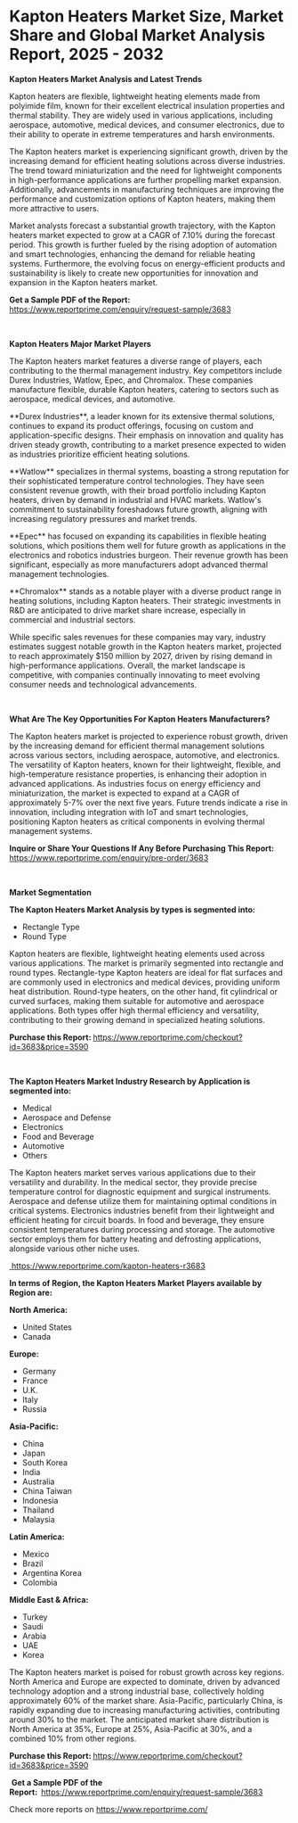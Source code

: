 <p><h1>Kapton Heaters Market Size, Market Share and Global Market Analysis Report, 2025 - 2032</h1></p><p><strong>Kapton Heaters Market Analysis and Latest Trends</strong></p>
<p><p>Kapton heaters are flexible, lightweight heating elements made from polyimide film, known for their excellent electrical insulation properties and thermal stability. They are widely used in various applications, including aerospace, automotive, medical devices, and consumer electronics, due to their ability to operate in extreme temperatures and harsh environments. </p><p>The Kapton heaters market is experiencing significant growth, driven by the increasing demand for efficient heating solutions across diverse industries. The trend toward miniaturization and the need for lightweight components in high-performance applications are further propelling market expansion. Additionally, advancements in manufacturing techniques are improving the performance and customization options of Kapton heaters, making them more attractive to users.</p><p>Market analysts forecast a substantial growth trajectory, with the Kapton heaters market expected to grow at a CAGR of 7.10% during the forecast period. This growth is further fueled by the rising adoption of automation and smart technologies, enhancing the demand for reliable heating systems. Furthermore, the evolving focus on energy-efficient products and sustainability is likely to create new opportunities for innovation and expansion in the Kapton heaters market.</p></p>
<p><strong>Get a Sample PDF of the Report:&nbsp;</strong> <a href="https://www.reportprime.com/enquiry/request-sample/3683?utm_campaign=3011&utm_medium=2&utm_source=Github&utm_content=ia&utm_term=18032025&utm_id=kapton-heaters">https://www.reportprime.com/enquiry/request-sample/3683</a></p>
<p>&nbsp;</p>
<p><strong>Kapton Heaters Major Market Players</strong></p>
<p><p>The Kapton heaters market features a diverse range of players, each contributing to the thermal management industry. Key competitors include Durex Industries, Watlow, Epec, and Chromalox. These companies manufacture flexible, durable Kapton heaters, catering to sectors such as aerospace, medical devices, and automotive.</p><p>**Durex Industries**, a leader known for its extensive thermal solutions, continues to expand its product offerings, focusing on custom and application-specific designs. Their emphasis on innovation and quality has driven steady growth, contributing to a market presence expected to widen as industries prioritize efficient heating solutions.</p><p>**Watlow** specializes in thermal systems, boasting a strong reputation for their sophisticated temperature control technologies. They have seen consistent revenue growth, with their broad portfolio including Kapton heaters, driven by demand in industrial and HVAC markets. Watlow's commitment to sustainability foreshadows future growth, aligning with increasing regulatory pressures and market trends.</p><p>**Epec** has focused on expanding its capabilities in flexible heating solutions, which positions them well for future growth as applications in the electronics and robotics industries burgeon. Their revenue growth has been significant, especially as more manufacturers adopt advanced thermal management technologies.</p><p>**Chromalox** stands as a notable player with a diverse product range in heating solutions, including Kapton heaters. Their strategic investments in R&D are anticipated to drive market share increase, especially in commercial and industrial sectors.</p><p>While specific sales revenues for these companies may vary, industry estimates suggest notable growth in the Kapton heaters market, projected to reach approximately $150 million by 2027, driven by rising demand in high-performance applications. Overall, the market landscape is competitive, with companies continually innovating to meet evolving consumer needs and technological advancements.</p></p>
<p>&nbsp;</p>
<p><strong>What Are The Key Opportunities For Kapton Heaters Manufacturers?</strong></p>
<p><p>The Kapton heaters market is projected to experience robust growth, driven by the increasing demand for efficient thermal management solutions across various sectors, including aerospace, automotive, and electronics. The versatility of Kapton heaters, known for their lightweight, flexible, and high-temperature resistance properties, is enhancing their adoption in advanced applications. As industries focus on energy efficiency and miniaturization, the market is expected to expand at a CAGR of approximately 5-7% over the next five years. Future trends indicate a rise in innovation, including integration with IoT and smart technologies, positioning Kapton heaters as critical components in evolving thermal management systems.</p></p>
<p><strong>Inquire or Share Your Questions If Any Before Purchasing This Report:</strong> <a href="https://www.reportprime.com/enquiry/pre-order/3683?utm_campaign=3011&utm_medium=2&utm_source=Github&utm_content=ia&utm_term=18032025&utm_id=kapton-heaters">https://www.reportprime.com/enquiry/pre-order/3683</a></p>
<p>&nbsp;</p>
<p><strong>Market Segmentation</strong></p>
<p><strong>The Kapton Heaters Market Analysis by types is segmented into:</strong></p>
<p><ul><li>Rectangle Type</li><li>Round Type</li></ul></p>
<p><p>Kapton heaters are flexible, lightweight heating elements used across various applications. The market is primarily segmented into rectangle and round types. Rectangle-type Kapton heaters are ideal for flat surfaces and are commonly used in electronics and medical devices, providing uniform heat distribution. Round-type heaters, on the other hand, fit cylindrical or curved surfaces, making them suitable for automotive and aerospace applications. Both types offer high thermal efficiency and versatility, contributing to their growing demand in specialized heating solutions.</p></p>
<p><strong>Purchase this Report:&nbsp;</strong><a href="https://www.reportprime.com/checkout?id=3683&price=3590&utm_campaign=3011&utm_medium=2&utm_source=Github&utm_content=ia&utm_term=18032025&utm_id=kapton-heaters">https://www.reportprime.com/checkout?id=3683&price=3590</a></p>
<p>&nbsp;</p>
<p><strong>The Kapton Heaters Market Industry Research by Application is segmented into:</strong></p>
<p><ul><li>Medical</li><li>Aerospace and Defense</li><li>Electronics</li><li>Food and Beverage</li><li>Automotive</li><li>Others</li></ul></p>
<p><p>The Kapton heaters market serves various applications due to their versatility and durability. In the medical sector, they provide precise temperature control for diagnostic equipment and surgical instruments. Aerospace and defense utilize them for maintaining optimal conditions in critical systems. Electronics industries benefit from their lightweight and efficient heating for circuit boards. In food and beverage, they ensure consistent temperatures during processing and storage. The automotive sector employs them for battery heating and defrosting applications, alongside various other niche uses.</p></p>
<p><a href="https://www.reportprime.com/kapton-heaters-r3683?utm_campaign=3011&utm_medium=2&utm_source=Github&utm_content=ia&utm_term=18032025&utm_id=kapton-heaters">&nbsp;https://www.reportprime.com/kapton-heaters-r3683</a></p>
<p><strong>In terms of Region, the Kapton Heaters Market Players available by Region are:</strong></p>
<p>
    <p> <strong> North America: </strong>
        <ul>
            <li>United States</li>
            <li>Canada</li>
        </ul>
        </p> 
    <p> <strong> Europe: </strong>
        <ul>
            <li>Germany</li>
            <li>France</li>
            <li>U.K.</li>
            <li>Italy</li>
            <li>Russia</li>
        </ul>
        </p> 
    <p> <strong> Asia-Pacific: </strong>
        <ul>
            <li>China</li>
            <li>Japan</li>
            <li>South Korea</li>
            <li>India</li>
            <li>Australia</li>
            <li>China Taiwan</li>
            <li>Indonesia</li>
            <li>Thailand</li>
            <li>Malaysia</li>
        </ul>
        </p> 
    <p> <strong> Latin America: </strong>
        <ul>
            <li>Mexico</li>
            <li>Brazil</li>
            <li>Argentina Korea</li>
            <li>Colombia</li>
        </ul>
        </p> 
    <p> <strong> Middle East & Africa: </strong>
        <ul>
            <li>Turkey</li>
            <li>Saudi</li>
            <li>Arabia</li>
            <li>UAE</li>
            <li>Korea</li>
        </ul>
    </p>
    </p>
<p><p>The Kapton heaters market is poised for robust growth across key regions. North America and Europe are expected to dominate, driven by advanced technology adoption and a strong industrial base, collectively holding approximately 60% of the market share. Asia-Pacific, particularly China, is rapidly expanding due to increasing manufacturing activities, contributing around 30% to the market. The anticipated market share distribution is North America at 35%, Europe at 25%, Asia-Pacific at 30%, and a combined 10% from other regions.</p></p>
<p><strong>Purchase this Report: </strong><a href="https://www.reportprime.com/checkout?id=3683&price=3590&utm_campaign=3011&utm_medium=2&utm_source=Github&utm_content=ia&utm_term=18032025&utm_id=kapton-heaters">https://www.reportprime.com/checkout?id=3683&price=3590</a></p>
<p>&nbsp;<strong>Get a Sample PDF of the Report:&nbsp;&nbsp;</strong><a href="https://www.reportprime.com/enquiry/request-sample/3683?utm_campaign=3011&utm_medium=2&utm_source=Github&utm_content=ia&utm_term=18032025&utm_id=kapton-heaters">https://www.reportprime.com/enquiry/request-sample/3683</a></p>
<p><strong></strong></p>
<p>Check more reports on <a href="https://www.reportprime.com/?utm_campaign=3011&utm_medium=2&utm_source=Github&utm_content=ia&utm_term=18032025&utm_id=kapton-heaters">https://www.reportprime.com/</a></p>